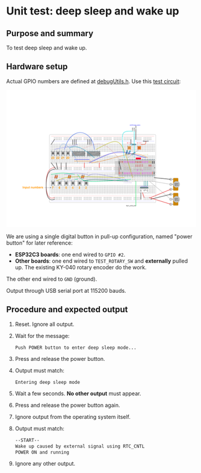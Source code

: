 # Unit test: deep sleep and wake up

## Purpose and summary

To test deep sleep and wake up.

## Hardware setup

Actual GPIO numbers are defined at [debugUtils.h](./debugUtils.h).
Use this [test circuit](../../Protoboards/TestBoard1.diy):

![Test circuit image](../../Protoboards/TestBoard1.png)

We are using a single digital button in pull-up configuration, named "power button" for later reference:

- **ESP32C3 boards**: one end wired to `GPIO #2`.
- **Other boards**: one end wired to `TEST_ROTARY_SW` and  **externally** pulled up. The existing KY-040 rotary encoder do the work.

The other end wired to `GND` (ground).

Output through USB serial port at 115200 bauds.

## Procedure and expected output

1. Reset. Ignore all output.
2. Wait for the message:

   ```text
   Push POWER button to enter deep sleep mode...
   ```

3. Press and release the power button.
4. Output must match:

   ```text
   Entering deep sleep mode
   ```

5. Wait a few seconds. **No other output** must appear.
6. Press and release the power button again.
7. Ignore output from the operating system itself.
8. Output must match:

   ```text
   --START--
   Wake up caused by external signal using RTC_CNTL
   POWER ON and running
   ```

9. Ignore any other output.
